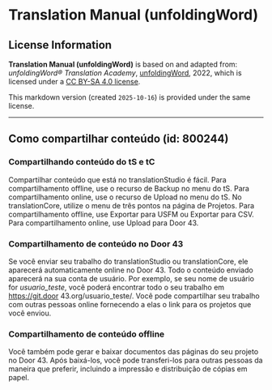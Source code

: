 # Translation Manual (unfoldingWord)

## License Information

**Translation Manual (unfoldingWord)** is based on and adapted from: _unfoldingWord® Translation Academy_, [unfoldingWord](https://unfoldingword.org/utw), 2022, which is licensed under a [CC BY-SA 4.0 license](https://creativecommons.org/licenses/by-sa/4.0/legalcode.en).

This markdown version (created `2025-10-16`) is provided under the same license.



--------------------------------

## Como compartilhar conteúdo (id: 800244)

### Compartilhando conteúdo do tS e tC

Compartilhar conteúdo que está no translationStudio é fácil. Para compartilhamento offline, use o recurso de Backup no menu do tS. Para compartilhamento online, use o recurso de Upload no menu do tS. No translationCore, utilize o menu de três pontos na página de Projetos. Para compartilhamento offline, use Exportar para USFM ou Exportar para CSV. Para compartilhamento online, use Upload para Door 43\.

### Compartilhamento de conteúdo no Door 43

Se você enviar seu trabalho do translationStudio ou translationCore, ele aparecerá automaticamente online no Door 43\. Todo o conteúdo enviado aparecerá na sua conta de usuário. Por exemplo, se seu nome de usuário for *usuario\_teste*, você poderá encontrar todo o seu trabalho em https://git.door 43\.org/usuario\_teste/. Você pode compartilhar seu trabalho com outras pessoas online fornecendo a elas o link para os projetos que você enviou.

### Compartilhamento de conteúdo offline

Você também pode gerar e baixar documentos das páginas do seu projeto no Door 43\. Após baixá\-los, você pode transferi\-los para outras pessoas da maneira que preferir, incluindo a impressão e distribuição de cópias em papel.


